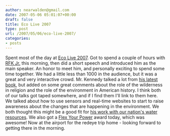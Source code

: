 ```yaml
---
author: nearwalden@gmail.com
date: 2007-05-06 05:01:07+00:00
draft: false
title: Eco Live 2007
type: post
url: /2007/05/06/eco-live-2007/
categories:
- posts
---
```


Spent most of the day at [Eco Live 2007](http://rope.kgoam810.com/green/green.html).  Got to spend a couple of hours with [RFK Jr.](http://www.robertfkennedyjr.com/) this morning, then did a short speech and introduced him as the main speaker.  An honor to meet him, and personally exciting to spend some time together.  We had a little less than 1000 in the audience, but it was a great and very interactive crowd.
Mr. Kennedy talked a lot from [his latest book](http://www.amazon.com/Crimes-Against-Nature-Corporate-Plundering/dp/0060746882/ref=pd_bbs_1/102-9220282-1852950?ie=UTF8&s=books&qid=1178423853&sr=8-1), but added on some great comments about the role of the wilderness in religion and the role of the environment in American history.  I think both of our talks got taped somewhere, and if I find them I'll link to them here.  We talked about how to use sensors and real-time websites to start to raise awareness about the changes that are happening in the environment.  We both thought this might be a good fit for [his work with our nation's water resources](http://www.waterkeeper.org/).
We also got a [Flex Your Power](http://www.fypower.org/) award today, which was awesome!
Now at the airport for the redeye trip home - looking forward to getting there in the morning.



